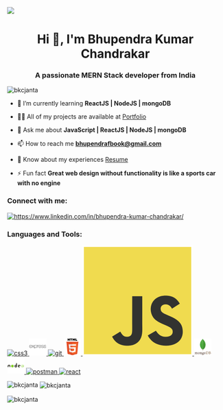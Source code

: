 <img src="https://images2.imgbox.com/2b/02/rOUTGVXv_o.png"/>
<h1 align="center">Hi 👋, I'm Bhupendra Kumar Chandrakar</h1>
<h3 align="center">A passionate MERN Stack developer from India</h3>

<p align="left"> <img src="https://komarev.com/ghpvc/?username=bkcjanta&label=Profile%20views&color=0e75b6&style=flat" alt="bkcjanta" /> </p>

- 🌱 I’m currently learning **ReactJS | NodeJS | mongoDB**

- 👨‍💻 All of my projects are available at [Portfolio](https://bkcjanta.github.io/)

- 💬 Ask me about **JavaScript | ReactJS | NodeJS | mongoDB**

- 📫 How to reach me **bhupendrafbook@gmail.com**

- 📄 Know about my experiences [Resume](https://drive.google.com/file/d/1Q1ukOgTEhEE4Rwc2gfCGIuNga2gxVHSU/view?usp=sharing)

- ⚡ Fun fact **Great web design without functionality is like a sports car with no engine**

<h3 align="left">Connect with me:</h3>
<p align="left">
<a href="https://linkedin.com/in/https://www.linkedin.com/in/bhupendra-kumar-chandrakar/" target="blank"><img align="center" src="https://raw.githubusercontent.com/rahuldkjain/github-profile-readme-generator/master/src/images/icons/Social/linked-in-alt.svg" alt="https://www.linkedin.com/in/bhupendra-kumar-chandrakar/" height="30" width="40" /></a>
</p>

<h3 align="left">Languages and Tools:</h3>
<p align="left"> <a href="https://www.w3schools.com/css/" target="_blank" rel="noreferrer"> <img src=https://upload.wikimedia.org/wikipedia/commons/thumb/d/d5/CSS3_logo_and_wordmark.svg/1452px-CSS3_logo_and_wordmark.svg.png" alt="css3" width="40" height="40"/> </a> <a href="https://expressjs.com" target="_blank" rel="noreferrer"> <img src="https://raw.githubusercontent.com/devicons/devicon/master/icons/express/express-original-wordmark.svg" alt="express" width="40" height="40"/> </a> <a href="https://git-scm.com/" target="_blank" rel="noreferrer"> <img src="https://www.vectorlogo.zone/logos/git-scm/git-scm-icon.svg" alt="git" width="40" height="40"/> </a> <a href="https://www.w3.org/html/" target="_blank" rel="noreferrer"> <img src="https://raw.githubusercontent.com/devicons/devicon/master/icons/html5/html5-original-wordmark.svg" alt="html5" width="40" height="40"/> </a> <a href="https://developer.mozilla.org/en-US/docs/Web/JavaScript" target="_blank" rel="noreferrer"> <img src="https://raw.githubusercontent.com/devicons/devicon/master/icons/javascript/javascript-original.svg" alt="javascript" /> </a> <a href="https://www.mongodb.com/" target="_blank" rel="noreferrer"> <img src="https://raw.githubusercontent.com/devicons/devicon/master/icons/mongodb/mongodb-original-wordmark.svg" alt="mongodb" width="40" height="40"/> </a> <a href="https://nodejs.org" target="_blank" rel="noreferrer"> <img src="https://raw.githubusercontent.com/devicons/devicon/master/icons/nodejs/nodejs-original-wordmark.svg" alt="nodejs" width="40" height="40"/> </a> <a href="https://postman.com" target="_blank" rel="noreferrer"> <img src="https://www.vectorlogo.zone/logos/getpostman/getpostman-icon.svg" alt="postman" width="40" height="40"/> </a> <a href="https://reactjs.org/" target="_blank" rel="noreferrer"> <img src="https://cdn.icon-icons.com/icons2/2530/PNG/512/react_button_icon_151947.png" alt="react" width="40" height="40"/> </a> </p>

<p><img align="left" src="https://github-readme-stats.vercel.app/api/top-langs?username=bkcjanta&show_icons=true&locale=en&layout=compact" alt="bkcjanta" /></p>

<p>&nbsp;<img align="center" src="https://github-readme-stats.vercel.app/api?username=bkcjanta&show_icons=true&locale=en" alt="bkcjanta" /></p>

<p><img align="center" src="https://github-readme-streak-stats.herokuapp.com/?user=bkcjanta&" alt="bkcjanta" /></p>
